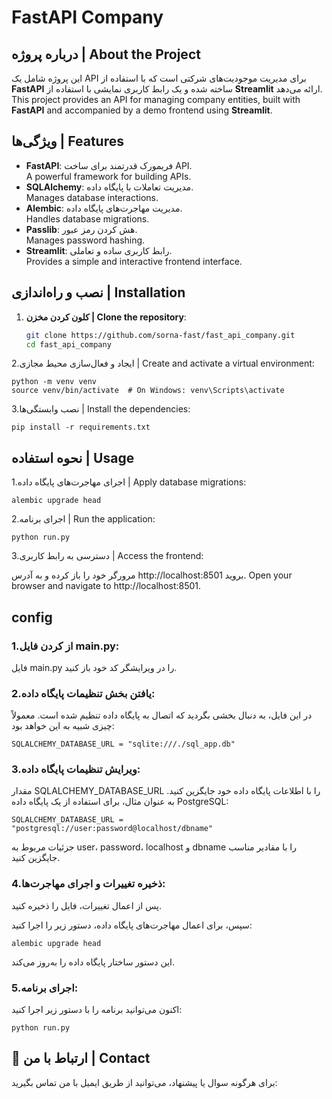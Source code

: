 # FastAPI Company

## درباره پروژه | About the Project

این پروژه شامل یک API برای مدیریت موجودیت‌های شرکتی است که با استفاده از **FastAPI** ساخته شده و یک رابط کاربری نمایشی با استفاده از **Streamlit** ارائه می‌دهد.  
This project provides an API for managing company entities, built with **FastAPI** and accompanied by a demo frontend using **Streamlit**.

## ویژگی‌ها | Features

- **FastAPI**: فریمورک قدرتمند برای ساخت API.  
  A powerful framework for building APIs.
- **SQLAlchemy**: مدیریت تعاملات با پایگاه داده.  
  Manages database interactions.
- **Alembic**: مدیریت مهاجرت‌های پایگاه داده.  
  Handles database migrations.
- **Passlib**: هش کردن رمز عبور.  
  Manages password hashing.
- **Streamlit**: رابط کاربری ساده و تعاملی.  
  Provides a simple and interactive frontend interface.

## نصب و راه‌اندازی | Installation

1. **کلون کردن مخزن | Clone the repository**:

   ```bash
   git clone https://github.com/sorna-fast/fast_api_company.git
   cd fast_api_company
   ```
   
2.ایجاد و فعال‌سازی محیط مجازی | Create and activate a virtual environment:
```
python -m venv venv
source venv/bin/activate  # On Windows: venv\Scripts\activate
```

3.نصب وابستگی‌ها | Install the dependencies:
```
pip install -r requirements.txt
```

## نحوه استفاده | Usage
1.اجرای مهاجرت‌های پایگاه داده | Apply database migrations:
```
alembic upgrade head
```
2.اجرای برنامه | Run the application:
```
python run.py
```
3.دسترسی به رابط کاربری | Access the frontend:

مرورگر خود را باز کرده و به آدرس http://localhost:8501 بروید.
Open your browser and navigate to http://localhost:8501.


## config

### 1.از کردن فایل main.py:

فایل main.py را در ویرایشگر کد خود باز کنید.
### 2.یافتن بخش تنظیمات پایگاه داده:

در این فایل، به دنبال بخشی بگردید که اتصال به پایگاه داده تنظیم شده است. معمولاً چیزی شبیه به این خواهد بود:

```
SQLALCHEMY_DATABASE_URL = "sqlite:///./sql_app.db"
```
### 3.ویرایش تنظیمات پایگاه داده:

مقدار SQLALCHEMY_DATABASE_URL را با اطلاعات پایگاه داده خود جایگزین کنید. به عنوان مثال، برای استفاده از یک پایگاه داده PostgreSQL:
```
SQLALCHEMY_DATABASE_URL = "postgresql://user:password@localhost/dbname"
```
جزئیات مربوط به user، password، localhost و dbname را با مقادیر مناسب جایگزین کنید.

### 4.ذخیره تغییرات و اجرای مهاجرت‌ها:

پس از اعمال تغییرات، فایل را ذخیره کنید.

سپس، برای اعمال مهاجرت‌های پایگاه داده، دستور زیر را اجرا کنید:
```
alembic upgrade head
```
این دستور ساختار پایگاه داده را به‌روز می‌کند.

### 5.اجرای برنامه:

اکنون می‌توانید برنامه را با دستور زیر اجرا کنید:
```
python run.py
```

## 📧 ارتباط با من | Contact
برای هرگونه سوال یا پیشنهاد، می‌توانید از طریق ایمیل با من تماس بگیرید: 

